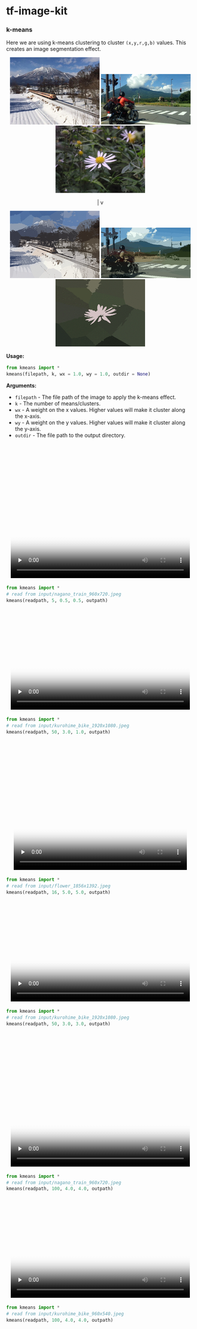 # tf-image-kit

<!--[alt](media/kmeans_kurohime_bike_1920x1080_k50_wx3.0_wy1.0_i139.jpeg)-->


### k-means

Here we are using k-means clustering to cluster `(x,y,r,g,b)` values. This creates an image segmentation effect.

<p align="center">
    <a href="media/input/nagano_train_960x720.jpeg"><img src="media/input/nagano_train_480x360.jpeg" alt="image"  width="240"/></a>
    <a href="media/input/kurohime_bike_1920x1080.jpeg"><img src="media/input/kurohime_bike_480x270.jpeg" alt="image"  width="240"/></a>
    <a href="media/input/flower_1856x1392.jpeg"><img src="media/input/flower_464x348.jpeg" alt="image"  width="240"/></a>
</p>
<p align="center">
                                    |
                                    v
</p>
<p align="center">
    <a href="media/kmeans_nagano_train_480x360_k75_wx3.0_wy3.0_40f.gif"><img src="media/kmeans_nagano_train_480x360_k75_wx3.0_wy3.0_40f.gif" alt="gif"  width="240"/></a>
    <a href="media/kmeans_kurohime_bike_480x270_k50_wx3.0_wy1.0_40f.gif"><img src="media/kmeans_kurohime_bike_480x270_k50_wx3.0_wy1.0_40f.gif" alt="gif"  width="240"/></a>
    <a href="media/kmeans_flower_464x348_k16_wx5.0_wy5.0_40f.gif"><img src="media/kmeans_flower_464x348_k16_wx5.0_wy5.0_40f.gif" alt="gif"  width="240"/></a>
</p>

**Usage:**

```python
from kmeans import *
kmeans(filepath, k, wx = 1.0, wy = 1.0, outdir = None)
```
**Arguments:**
- `filepath` - The file path of the image to apply the k-means effect.
- `k` - The number of means/clusters.
- `wx` - A weight on the x values. Higher values will make it cluster along the x-axis.
- `wy` - A weight on the y values. Higher values will make it cluster along the y-axis.
- `outdir` - The file path to the output directory.



<!-- GIF EXAMPLES

<p align="center">
    <a href="docs/media/kmeans_nagano_train_480x360_k75_wx3.0_wy3.0_40f.gif"><img src="docs/media/kmeans_nagano_train_480x360_k75_wx3.0_wy3.0_40f.gif" alt="gif"  width="480"/></a>
</p>

```python
from kmeans import *
# read from input/nagano_train_480x360.jpeg
kmeans(readpath, 75, 3.0, 3.0, outpath)
```



<p align="center">
    <a href="docs/media/kmeans_kurohime_bike_480x270_k50_wx3.0_wy1.0_40f.gif"><img src="docs/media/kmeans_kurohime_bike_480x270_k50_wx3.0_wy1.0_40f.gif" alt="gif"  width="480"/></a>
</p>

```python
from kmeans import *
# read from input/kurohime_bike_480x270.jpeg
kmeans(readpath, 50, 3.0, 1.0, outpath)
```



<p align="center">
    <a href="docs/media/kmeans_flower_464x348_k16_wx5.0_wy5.0_40f.gif"><img src="docs/media/kmeans_flower_464x348_k16_wx5.0_wy5.0_40f.gif" alt="gif"  width="480"/></a>
</p>

```python
from kmeans import *
# read from input/kmeans_flower_464x348.jpeg
kmeans(readpath, 16, 5.0, 5.0, outpath)
```

-->

<p align="center">
    <video width="480" height="360" class="video-js vjs-default-skin" preload="none" poster="media/kmeans_nagano_train_960x720_k5_wx0.5_wy0.5_poster.jpeg" controls data-setup='{"inactivityTimeout": 100, "playbackRates": [0.25, 0.5, 0.75, 1.0] }'>
        <source src="media/kmeans_nagano_train_960x720_k5_wx0.5_wy0.5.mp4" type="video/mp4">
        <!-- link to video if <video> tag fails-->
        <a href="https://drive.google.com/open?id=0By-CMfnYF6bZcmRhczg3M0xtOWs"><img src="media/kmeans_nagano_train_960x720_k5_wx0.5_wy0.5_thumb@2x.jpeg" alt="video"  width="480"/></a>
    </video>
</p>

```python
from kmeans import *
# read from input/nagano_train_960x720.jpeg
kmeans(readpath, 5, 0.5, 0.5, outpath)
```



<p align="center">
    <video width="480" height="270" class="video-js vjs-default-skin" preload="none" poster="media/kmeans_kurohime_bike_1920x1080_k50_wx3.0_wy1.0_poster.jpeg" controls data-setup='{"inactivityTimeout": 100, "playbackRates": [0.25, 0.5, 0.75, 1.0] }'>
        <source src="media/kmeans_kurohime_bike_1920x1080_k50_wx3.0_wy1.0.mp4" type="video/mp4">
        <!-- link to video if <video> tag fails-->
        <a href="https://drive.google.com/open?id=0By-CMfnYF6bZNDNMWW8tNGVNNGM"><img src="media/kmeans_kurohime_bike_1920x1080_k50_wx3.0_wy1.0_thumb_scaled@2x.jpeg" alt="video"  width="480"/></a>
    </video>
</p>

```python
from kmeans import *
# read from input/kurohime_bike_1920x1080.jpeg
kmeans(readpath, 50, 3.0, 1.0, outpath)
```



<p align="center">
    <video width="464" height="348" class="video-js vjs-default-skin" preload="none" poster="media/kmeans_flower_1856x1392_k16_wx5.0_wy5.0_poster.jpeg" controls data-setup='{"inactivityTimeout": 100, "playbackRates": [0.25, 0.5, 0.75, 1.0] }'>
        <source src="media/kmeans_flower_1856x1392_k16_wx5.0_wy5.0.mp4" type="video/mp4">
        <!-- link to video if <video> tag fails-->
        <a href="https://drive.google.com/open?id=0By-CMfnYF6bZSWQxa1hqM1FlaWc"><img src="media/kmeans_flower_1856x1392_k16_wx5.0_wy5.0_thumb_scaled@2x.jpeg" alt="video"  width="464"/></a>
    </video>
</p>

```python
from kmeans import *
# read from input/flower_1856x1392.jpeg
kmeans(readpath, 16, 5.0, 5.0, outpath)
```

<!--  EXTRAS -->

<p align="center">
    <video width="480" height="270" class="video-js vjs-default-skin" preload="none" poster="media/kmeans_kurohime_bike_1920x1080_k50_wx3.0_wy3.0_poster.jpeg" controls data-setup='{"inactivityTimeout": 100, "playbackRates": [0.25, 0.5, 0.75, 1.0] }'>
        <source src="media/kmeans_kurohime_bike_1920x1080_k50_wx3.0_wy3.0.mp4" type="video/mp4">
        <!-- link to video if <video> tag fails-->
        <a href="https://drive.google.com/open?id=0By-CMfnYF6bZSlUxWmJUYWNuNEE"><img src="media/kmeans_kurohime_bike_1920x1080_k50_wx3.0_wy3.0_thumb_scaled@2x.jpeg" alt="video"  width="480"/></a>
    </video>
</p>

```python
from kmeans import *
# read from input/kurohime_bike_1920x1080.jpeg
kmeans(readpath, 50, 3.0, 3.0, outpath)
```



<p align="center">
    <video width="480" height="360" class="video-js vjs-default-skin" preload="none" poster="media/kmeans_nagano_train_960x720_k100_wx4.0_wy4.0_poster.jpeg" controls data-setup='{"inactivityTimeout": 100, "playbackRates": [0.25, 0.5, 0.75, 1.0] }'>
        <source src="media/kmeans_nagano_train_960x720_k100_wx4.0_wy4.0.mp4" type="video/mp4">
        <!-- link to video if <video> tag fails-->
        <a href="https://drive.google.com/open?id=0By-CMfnYF6bZM0FCM1VxV0VmdEk"><img src="media/kmeans_nagano_train_960x720_k100_wx4.0_wy4.0_thumb@2x.jpeg" alt="video"  width="360"/></a>
    </video>
</p>

```python
from kmeans import *
# read from input/nagano_train_960x720.jpeg
kmeans(readpath, 100, 4.0, 4.0, outpath)
```



<p align="center">
    <video width="480" height="270" class="video-js vjs-default-skin" preload="none" poster="media/kmeans_kurohime_bike_960x540_k100_wx4.0_wy4.0_poster.jpeg" controls data-setup='{"inactivityTimeout": 100, "playbackRates": [0.25, 0.5, 0.75, 1.0] }'>
        <source src="media/kmeans_kurohime_bike_960x540_k100_wx4.0_wy4.0.mp4" type="video/mp4">
        <!-- link to video if <video> tag fails-->
        <a href="https://drive.google.com/open?id=0By-CMfnYF6bZSUQ4MnF1ejNQd0E"><img src="media/kmeans_kurohime_bike_960x540_k100_wx4.0_wy4.0_thumb@2x.jpeg" alt="video"  width="480"/></a>
    </video>
</p>

```python
from kmeans import *
# read from input/kurohime_bike_960x540.jpeg
kmeans(readpath, 100, 4.0, 4.0, outpath)
```

<script src="http://vjs.zencdn.net/5.8.8/video.js"></script>
